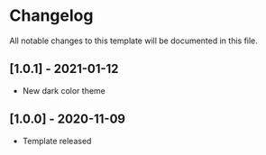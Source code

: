 # Changelog
All notable changes to this template will be documented in this file.

## [1.0.1] - 2021-01-12
- New dark color theme

## [1.0.0] - 2020-11-09
- Template released
